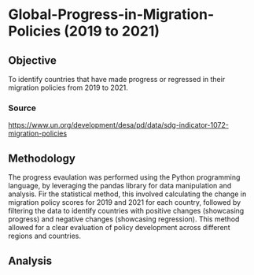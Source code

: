 # Global-Progress-in-Migration-Policies (2019 to 2021)
## Objective
To identify countries that have made progress or regressed in their migration policies from 2019 to 2021.

### Source 
https://www.un.org/development/desa/pd/data/sdg-indicator-1072-migration-policies

## Methodology
The progress evaulation was performed using the Python programming language, by leveraging the pandas library for data manipulation and analysis. Fir the statistical method, this involved calculating the change in migration policy scores for 2019 and 2021 for each country, followed by filtering the data to identify countries with positive changes (showcasing progress) and negative changes (showcasing regression). This method allowed for a clear evaluation of policy development across different regions and countries.

## Analysis
